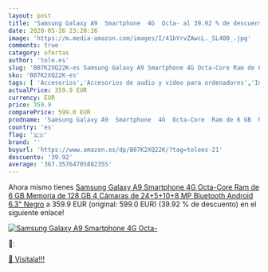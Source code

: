 ```yaml
---
layout: post
title: 'Samsung Galaxy A9  Smartphone  4G  Octa- al 39.92 % de descuento'
date: 2020-05-26 23:20:26
image: 'https://m.media-amazon.com/images/I/41bYrvZAwcL._SL400_.jpg'
comments: true
category: ofertas
author: 'tole.es'
slug: 'B07K2XQ22K-es Samsung Galaxy A9 Smartphone 4G Octa-Core Ram de 6 GB...'
sku: 'B07K2XQ22K-es'
tags: [ 'Accesorios','Accesorios de audio y vídeo para ordenadores','Informática','Webcams y telefonía VoIP','android', ]
actualPrice: 359.9 EUR
currency: EUR
price: 359.9
comparePrice: 599.0 EUR
prodname: 'Samsung Galaxy A9  Smartphone  4G  Octa-Core  Ram de 6 GB  Memoria de 128 GB  4 Cámaras de 24+5+10+8 MP   Bluetooth  Android  6.3"  Negro'
country: 'es'
flag: '🇪🇸'
brand: ''
buyurl: 'https://www.amazon.es/dp/B07K2XQ22K/?tag=tolees-21'
descuento: '39.92'
average: '367.35764705882355'
---
```


Ahora mismo tienes [Samsung Galaxy A9  Smartphone  4G  Octa-Core  Ram de 6 GB  Memoria de 128 GB  4 Cámaras de 24+5+10+8 MP   Bluetooth  Android  6.3"  Negro](https://www.amazon.es/dp/B07K2XQ22K/?tag=tolees-21) a 359.9 EUR (original: 599.0 EUR) (39.92 %  de descuento) en el siguiente enlace!

[![Samsung Galaxy A9  Smartphone  4G  Octa-](https://m.media-amazon.com/images/I/41bYrvZAwcL._SL400_.jpg)](https://www.amazon.es/dp/B07K2XQ22K/?tag=tolees-21)

🔎:


[🛒 Visítala!!!](https://www.amazon.es/dp/B07K2XQ22K/?tag=tolees-21)
